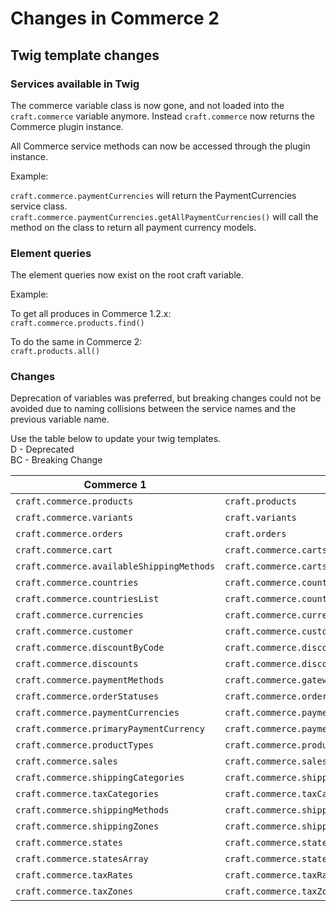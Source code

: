 # Changes in Commerce 2

## Twig template changes

### Services available in Twig

The commerce variable class is now gone, and not loaded into the `craft.commerce` variable anymore. Instead `craft.commerce` now returns the Commerce plugin instance.

All Commerce service methods can now be accessed through the plugin instance.

Example:

`craft.commerce.paymentCurrencies` will return the PaymentCurrencies service class.  
`craft.commerce.paymentCurrencies.getAllPaymentCurrencies()` will call the method on the class to return all payment currency models.
 
 ### Element queries 

The element queries now exist on the root craft variable.

Example:

To get all produces in Commerce 1.2.x:  
`craft.commerce.products.find()`  

To do the same in Commerce 2:  
`craft.products.all()`


### Changes

Deprecation of variables was preferred, but breaking changes could not be avoided due to naming collisions between the service names and the previous variable name.

Use the table below to update your twig templates.  
D - Deprecated  
BC - Breaking Change  

| Commerce 1                                | Commerce 2                                                | Change |
|-------------------------------------------|-----------------------------------------------------------|--------|
| `craft.commerce.products`                 | `craft.products`                                          | BC     |
| `craft.commerce.variants`                 | `craft.variants`                                          | BC     |
| `craft.commerce.orders`                   | `craft.orders`                                            | BC     |
| `craft.commerce.cart`                     | `craft.commerce.carts.cart`                               | D      |
| `craft.commerce.availableShippingMethods` | `craft.commerce.carts.cart.availableShippingMethods`      | D      |
| `craft.commerce.countries`                | `craft.commerce.countries.allCountries`                   | BC     |
| `craft.commerce.countriesList`            | `craft.commerce.countries.allCountriesAsList`             | D      |
| `craft.commerce.currencies`               | `craft.commerce.currencies.allCurrencies`                 | BC     |
| `craft.commerce.customer`                 | `craft.commerce.customers.customer`                       | D      |
| `craft.commerce.discountByCode`           | `craft.commerce.discounts.discountByCode`                 | D      |
| `craft.commerce.discounts`                | `craft.commerce.discounts.allDiscounts`                   | BC     |
| `craft.commerce.paymentMethods`           | `craft.commerce.gateways.allCustomerEnabledGateways`      | BC     |
| `craft.commerce.orderStatuses`            | `craft.commerce.orderStatuses.allOrderStatuses`           | BC     |
| `craft.commerce.paymentCurrencies`        | `craft.commerce.paymentCurrencies.allPaymentCurrencies`   | BC     |
| `craft.commerce.primaryPaymentCurrency`   | `craft.commerce.paymentCurrencies.primaryPaymentCurrency` | D      |
| `craft.commerce.productTypes`             | `craft.commerce.productTypes.allProductTypes`             | BC     |
| `craft.commerce.sales`                    | `craft.commerce.sales.allSales`                           | BC     |
| `craft.commerce.shippingCategories`       | `craft.commerce.shippingCategories.allShippingCategories` | BC     |
| `craft.commerce.taxCategories`            | `craft.commerce.taxCategories.allTaxCategories`           | BC     |
| `craft.commerce.shippingMethods`          | `craft.commerce.shippingMethods.allShippingMethods`       | BC     |
| `craft.commerce.shippingZones`            | `craft.commerce.shippingZones.allShippingZones`           | BC     |
| `craft.commerce.states`                   | `craft.commerce.states.allStates`                         | BC     |
| `craft.commerce.statesArray`              | `craft.commerce.states.statesAsList`                      | D      |
| `craft.commerce.taxRates`                 | `craft.commerce.taxRates.allTaxRates`                     | BC     |
| `craft.commerce.taxZones`                 | `craft.commerce.taxZones.allTaxZones`                     | BC     |